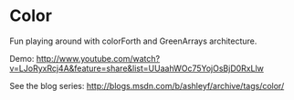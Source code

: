 Color
=====

Fun playing around with colorForth and GreenArrays architecture.

Demo: http://www.youtube.com/watch?v=LJoRyxRcj4A&feature=share&list=UUaahWOc75YojOsBjD0RxLlw

See the blog series: http://blogs.msdn.com/b/ashleyf/archive/tags/color/
